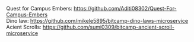 Quest for Campus Embers: https://github.com/Aditi08302/Quest-For-Campus-Embers <br>
Dino law: https://github.com/mikele5895/bitcamp-dino-laws-microservice <br>
Acient Scrolls: https://github.com/sumi0309/bitcamp-ancient-scroll-microservice
